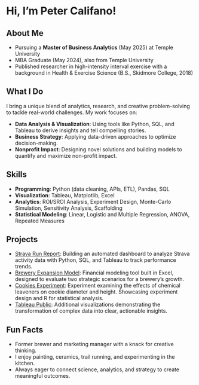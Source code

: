 # Hi, I’m Peter Califano!

## About Me
- Pursuing a **Master of Business Analytics** (May 2025) at Temple University  
- MBA Graduate (May 2024), also from Temple University  
- Published researcher in high-intensity interval exercise with a background in Health & Exercise Science (B.S., Skidmore College, 2018)  

## What I Do
I bring a unique blend of analytics, research, and creative problem-solving to tackle real-world challenges. My work focuses on:
- **Data Analysis & Visualization**: Using tools like Python, SQL, and Tableau to derive insights and tell compelling stories.  
- **Business Strategy**: Applying data-driven approaches to optimize decision-making.
- **Nonprofit Impact**: Designing novel solutions and building models to quantify and maximize non-profit impact.

## Skills
- **Programming**: Python (data cleaning, APIs, ETL), Pandas, SQL  
- **Visualization**: Tableau, Matplotlib, Excel  
- **Analytics**: ROI/SROI Analysis, Experiment Design, Monte-Carlo Simulation, Sensitivity Analysis, Scaffolding 
- **Statistical Modeling**: Linear, Logistic and Multiple Regression, ANOVA, Repeated Measures

## Projects
- [Strava Run Report](https://github.com/peter-califano/Strava-Run-Report): Building an automated dashboard to analyze Strava activity data with Python, SQL, and Tableau to track performance trends.
- [Brewery Expansion Model](https://github.com/peter-califano/Brewery-Expansion-Model): Financial modeling tool built in Excel, designed to evaluate two strategic scenarios for a brewery’s growth.
- [Cookies Experiment](https://github.com/peter-califano/Cookies-Experiment): Experiment examining the effects of chemical leaveners on cookie diameter and height. Showcasing experiment design and R for statistical analysis.
- [Tableau Public](https://public.tableau.com/app/profile/peter.califano1707/vizzes): Additional visualizations demonstrating the transformation of complex data into clear, actionable insights.

## Fun Facts
- Former brewer and marketing manager with a knack for creative thinking.  
- I enjoy painting, ceramics, trail running, and experimenting in the kitchen.  
- Always eager to connect science, analytics, and strategy to create meaningful outcomes.
